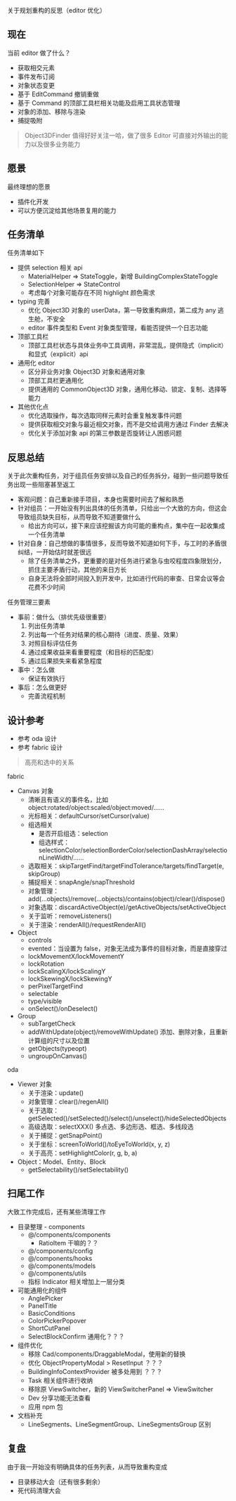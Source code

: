 关于规划重构的反思（editor 优化）

## 现在
当前 editor 做了什么？
* 获取相交元素
* 事件发布订阅
* 对象状态变更
* 基于 EditCommand 撤销重做
* 基于 Command 的顶部工具栏相关功能及启用工具状态管理
* 对象的添加、移除与渲染
* 捕捉吸附

> Object3DFinder 值得好好关注一哈，做了很多 Editor 可直接对外输出的能力以及很多业务能力

## 愿景
最终理想的愿景
* 插件化开发
* 可以方便沉淀给其他场景复用的能力

## 任务清单
任务清单如下
* 提供 selection 相关 api
  * MaterialHelper => StateToggle，新增 BuildingComplexStateToggle
  * SelectionHelper => StateControl
  * 考虑每个对象可能存在不同 highlight 颜色需求
* typing 完善
  * 优化 Object3D 对象的 userData，第一导致重构麻烦，第二成为 any 逃生舱，不安全
  * editor 事件类型和 Event 对象类型管理，看能否提供一个日志功能
* 顶部工具栏
  * 顶部工具栏状态与具体业务中工具调用，非常混乱，提供隐式（implicit）和显式（explicit）api
* 通用化 editor
  * 区分非业务对象 Object3D 对象和通用对象
  * 顶部工具栏更通用化
  * 提供通用的 CommonObject3D 对象，通用化移动、锁定、复制、选择等能力
* 其他优化点
  * 优化选取操作，每次选取同样元素时会重复触发事件问题
  * 提供获取相交对象与最近相交对象，而不是交给调用方通过 Finder 去解决
  * 优化关于添加对象 api 的第三参数是否旋转让人困惑问题

## 反思总结
关于此次重构任务，对于组员任务安排以及自己的任务拆分，碰到一些问题导致任务出现一些阻塞甚至返工
* 客观问题：自己重新接手项目，本身也需要时间去了解和熟悉
* 针对组员：一开始没有列出具体的任务清单，只给出一个大致的方向，但这会导致组员缺失目标，从而导致不知道要做什么
  * 给出方向可以，接下来应该挖掘该方向可能的重构点，集中在一起收集成一个任务清单
* 针对自身：自己想做的事情很多，反而导致不知道如何下手，与工时的矛盾很纠结，一开始估时就差很远
  * 除了任务清单之外，更重要的是对任务进行紧急与虫咬程度四象限划分，抓住主要矛盾行动，其他的来日方长
  * 自身无法将全部时间投入到开发中，比如进行代码的审查、日常会议等会花费不少时间

任务管理三要素
* 事前：做什么（排优先级很重要）
  1. 列出任务清单
  2. 列出每一个任务对结果的核心期待（进度、质量、效果）
  3. 对照目标评估任务
  4. 通过成果收益来看重要程度（和目标的匹配度）
  5. 通过后果损失来看紧急程度
* 事中：怎么做
  * 保证有效执行
* 事后：怎么做更好
  * 完善流程机制

## 设计参考
* 参考 oda 设计
* 参考 fabric 设计

> 高亮和选中的关系

fabric
* Canvas 对象
  * 清晰且有语义的事件名，比如 object:rotated/object:scaled/object:moved/……
  * 光标相关：defaultCursor/setCursor(value)
  * 组选相关
    * 是否开启组选：selection
    * 组选样式：selectionColor/selectionBorderColor/selectionDashArray/selectionLineWidth/……
  * 选取相关：skipTargetFind/targetFindTolerance/targets/findTarget(e, skipGroup)
  * 捕捉相关：snapAngle/snapThreshold
  * 对象管理：add(...objects)/remove(...objects)/contains(object)/clear()/dispose()
  * 对象选取：discardActiveObject(e)/getActiveObjects/setActiveObject
  * 关于监听：removeListeners()
  * 关于渲染：renderAll()/requestRenderAll()
* Object
  * controls
  * evented：当设置为 false，对象无法成为事件的目标对象，而是直接穿过
  * lockMovementX/lockMovementY
  * lockRotation
  * lockScalingX/lockScalingY
  * lockSkewingX/lockSkewingY
  * perPixelTargetFind
  * selectable
  * type/visible
  * onSelect()/onDeselect()
* Group
  * subTargetCheck
  * addWithUpdate(object)/removeWithUpdate() 添加、删除对象，且重新计算组的尺寸以及位置
  * getObjects(typeopt)
  * ungroupOnCanvas()

oda
* Viewer 对象
  * 关于渲染：update()
  * 对象管理：clear()/regenAll()
  * 关于选取：getSelected()/setSelected()/select()/unselect()/hideSelectedObjects
  * 高级选取：selectXXX() 多点选、多边形选、框选、多线段选
  * 关于捕捉：getSnapPoint()
  * 关于坐标：screenToWorld()/toEyeToWorld(x, y, z)
  * 关于高亮：setHighlightColor(r, g, b, a)
* Object：Model、Entity、Block
  * getSelectability()/setSelectability()

## 扫尾工作
大致工作完成后，还有某些清理工作
* 目录整理 - components
  * @/components/components
    * RatioItem 干嘛的？？
  * @/components/config
  * @/components/hooks
  * @/components/models
  * @/components/utils
  * 指标 Indicator 相关增加上一层分类
* 可能通用化的组件
  * AnglePicker
  * PanelTitle
  * BasicConditions
  * ColorPickerPopover
  * ShortCutPanel
  * SelectBlockConfirm 通用化？？？
* 组件优化
  * 移除 Cad/components/DraggableModal，使用新的替换
  * 优化 ObjectPropertyModal > ResetInput ？？？
  * BuildingInfoContextProvider 被多处用到 ？？？
  * Task 相关组件进行收纳
  * 移除原 ViewSwitcher，新的 ViewSwitcherPanel => ViewSwitcher
  * Dev 分享功能无法查看
  * 应用 npm 包
* 文档补充
  * LineSegments、LineSegmentGroup、LineSegmentsGroup 区别

## 复盘
由于我一开始没有明确具体的任务列表，从而导致重构变成
* 目录移动大会（还有很多剩余）
* 死代码清理大会